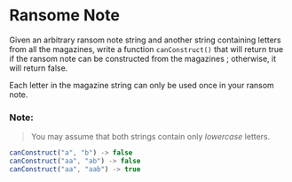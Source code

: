 # Ransome Note

Given an arbitrary ransom note string and another string containing letters from all the magazines, write a function `canConstruct()` that will return true if the ransom note can be constructed from the magazines ; otherwise, it will return false.

Each letter in the magazine string can only be used once in your ransom note.

### Note:

> You may assume that both strings contain only _lowercase_ letters.

```javascript
canConstruct("a", "b") -> false
canConstruct("aa", "ab") -> false
canConstruct("aa", "aab") -> true
```
